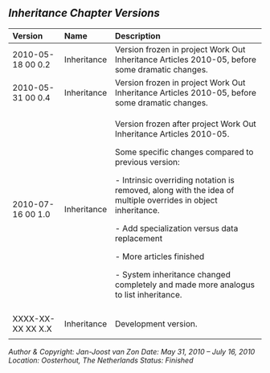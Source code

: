 ﻿## ***Inheritance Chapter Versions***


|**Version**|**Name**|**Description**|
| :- | :- | :- |
|2010-05-18 00  0.2|Inheritance|Version frozen in project Work Out Inheritance Articles 2010-05, before some dramatic changes.|
|2010-05-31 00  0.4|Inheritance|Version frozen in project Work Out Inheritance Articles 2010-05, before some dramatic changes.|
|2010-07-16 00  1.0|Inheritance|<p>Version frozen after project Work Out Inheritance Articles 2010-05.</p><p>Some specific changes compared to previous version:</p><p>- Intrinsic overriding notation is removed, along with the idea of multiple overrides in object inheritance.</p><p>- Add specialization versus data replacement</p><p>- More articles finished</p><p>- System inheritance changed completely and made more analogus to list inheritance.</p>|
|XXXX-XX-XX XX  X.X|Inheritance|<p>Development version.</p><p></p>|

*Author & Copyright: Jan-Joost van Zon        Date: May 31, 2010 – July 16, 2010        Location: Oosterhout, The Netherlands        Status: Finished*

